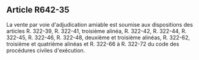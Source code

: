Article R642-35
----
La vente par voie d'adjudication amiable est soumise aux dispositions des
articles R. 322-39, R. 322-41, troisième alinéa, R. 322-42, R. 322-44, R.
322-45, R. 322-46, R. 322-48, deuxième et troisième alinéas, R. 322-62,
troisième et quatrième alinéas et R. 322-66 à R. 322-72 du code des procédures
civiles d'exécution.
